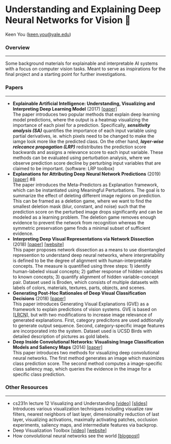 # Understanding and Explaining Deep Neural Networks for Vision 👀
Keen You (keen.you@yale.edu)
### Overview
***
Some background materials for explainable and interpretable AI systems with a focus on computer vision tasks. Meant to serve as inspirations for the final project and a starting point for further investigations.

### Papers
***
- **Explainable Artificial Intelligence: Understanding, Visualizing and Interpreting Deep Learning Model** (2017) [[paper]](https://arxiv.org/pdf/1708.08296.pdf)  
The paper introduces two popular methods that explain deep learning model predictions, where the output is a heatmap visualizing the importance of each pixel for a prediction. Specifically, ***sensitivity analysis  (SA)*** quantifies the importance of each input variable using partial derivatives, ie. which pixels need to be changed to make the iamge look more like the predicted class. On the other hand, ***layer-wise relecance propagation (LRP)*** redistributes the prediction score backwards and assigns a relevance score to each input variable. These methods can be evaluated using perturbation analysis, where we observe prediction score decline by perturbing input variables that are claimed to be important. (software: LRP toolbox)
- **Explanations for Attributing Deep Neural Network Predictions** (2019) [[paper]](https://doi.org/10.1007/978-3-030-28954-6_8) #8  
The paper introduces the Meta-Predictors as Explanation framework, which can be instantiated using Meaningful Perturbations. The goal is to summarize the effect of deleting different image regions on prediction. This can be framed as a deletion game, where we want to find the smallest deletion mask (blur, constant, and noise) such that the prediction score on the perturbed image drops significantly and can be modeled as a learning problem. The deletion game removes enough evidence to prevent the network from recognition whereas the symmetric preservation game finds a minimal subset of sufficient evidence. 
- **Interpreting Deep Visual Representations via Network Dissection** (2018) [[paper]](https://arxiv.org/pdf/1711.05611.pdf) [[website]](http://netdissect.csail.mit.edu)  
This paper proposes network dissection as a means to use disentangled represention to understand deep neural networks, where interpretability is defined to be the degree of alignment with human-interpretable concepts. The measure is quantified using three steps: 1) identify human-labeled visual concepts; 2) gather response of hidden variables to known concepts; 3) quantify alignment of hidden variable-concept pair. Dataset used is Broden, which consists of multiple datasets with labels of colors, materials, textures, parts, objects, and scenes.
- **Generating Post-Hoc Rationales of Deep Visual Classification Decisions** (2018)  [[paper]](https://link.springer.com/chapter/10.1007/978-3-319-98131-4_6)  
This paper introduces Generating Visual Explanations (GVE) as a framework to explain predictions of vision systems. GVE is based on [[LRCN]](https://arxiv.org/pdf/1411.4389.pdf), but with two modifications to increase image relevance of generated explanations. First, category predicitons are used addtionally to generate output sequence. Second, category-specific image features are incorporated into the system. Dataset used is UCSD Birds with detailed description of pictures as gold labels.
- **Deep Inside Convolutional Networks: Visualising Image Classification Models and Saliency Maps** (2014) [[paper]](https://arxiv.org/pdf/1312.6034.pdf)  
This paper introduces two methods for visualizing deep convolutional neural networks. The first method generates an image which maximizes class prediction score. The second method computes a image-specific class saliency map, which queries the evidence in the image for a specific class prediction.

### Other Resources
***  
- cs231n lecture 12 Visualizing and Understanding [[video]](https://www.youtube.com/watch?v=6wcs6szJWMY) [[slides]](http://cs231n.stanford.edu/slides/2017/cs231n_2017_lecture12.pdf)
Introduces various visualization techniques including visualize raw filters, nearest neighbors of last layer, dimensionality reduction of last layer, visualizing activations, maximally activating patches, occlusion experiments, saliency maps, and intermediate features via backprop.
- Deep Visualization Toolbox [[video]](https://www.youtube.com/watch?v=AgkfIQ4IGaM) [[website]](https://yosinski.com/deepvis)
- How convolutional neural networks see the world [[blogpost]](https://blog.keras.io/how-convolutional-neural-networks-see-the-world.html)
